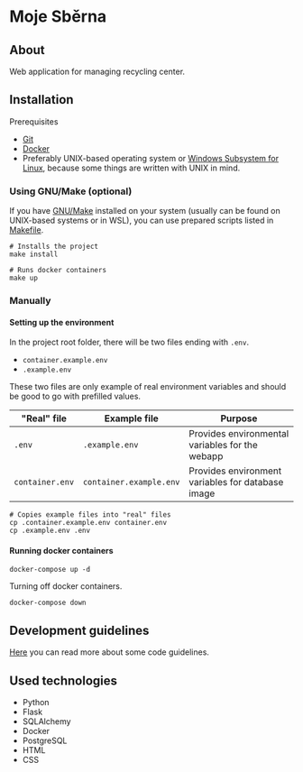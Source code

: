 # Moje Sběrna

## About

Web application for managing recycling center.

## Installation

Prerequisites

- [Git](https://git-scm.com/downloads)
- [Docker](https://docs.docker.com/get-docker/)
- Preferably UNIX-based operating system
  or [Windows Subsystem for Linux](https://learn.microsoft.com/en-us/windows/wsl/install), because some things
  are written with UNIX in mind.

### Using GNU/Make (optional)

If you have [GNU/Make](https://www.gnu.org/software/make/#download) installed on your system (usually can be found on
UNIX-based systems or in WSL), you can use prepared scripts listed in [Makefile](Makefile).

```shell
# Installs the project
make install 

# Runs docker containers
make up
```

### Manually

#### Setting up the environment

In the project root folder, there will be two files ending with `.env`.

- `container.example.env`
- `.example.env`

These two files are only example of real environment variables and should be good to go with prefilled values.

| "Real" file     | Example file            | Purpose                                           |
|-----------------|-------------------------|---------------------------------------------------|
| `.env`          | `.example.env`          | Provides environmental variables for the webapp   |
| `container.env` | `container.example.env` | Provides environment variables for database image | 

```shell
# Copies example files into "real" files
cp .container.example.env container.env
cp .example.env .env
```

#### Running docker containers

```shell
docker-compose up -d
```

Turning off docker containers.

```shell
docker-compose down 
```

## Development guidelines

[Here](docs/CONTRIBUTING.md) you can read more about some code guidelines.

## Used technologies

- Python
- Flask
- SQLAlchemy
- Docker
- PostgreSQL
- HTML
- CSS
